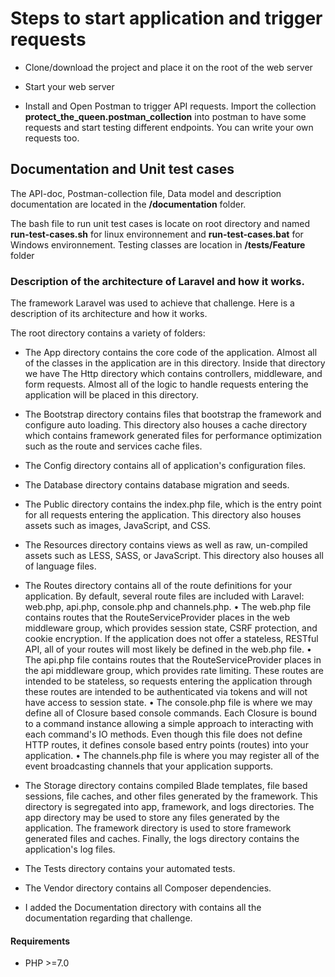 # Steps to start application and trigger requests

- Clone/download the project and place it on the root of the web server

- Start your web server

- Install and Open Postman to trigger API requests. Import the collection **protect_the_queen.postman_collection** into postman to have some requests and start testing different endpoints. You can write your own requests too.


## Documentation and Unit test cases

The API-doc, Postman-collection file, Data model and description documentation are located in the **/documentation** folder.

The bash file to run unit test cases is locate on root directory and named **run-test-cases.sh** for linux environnement and **run-test-cases.bat** for Windows environnement. Testing classes are location in **/tests/Feature** folder

### Description of the architecture of Laravel and how it works.

The framework Laravel was used to achieve that challenge. Here is a description of its architecture and how it works.

The root directory contains a variety of folders:
-	The App directory contains the core code of the application. Almost all of the classes in the application are in this directory. Inside that directory we have The Http directory which contains controllers, middleware, and form requests. Almost all of the logic to handle requests entering the application will be placed in this directory.

-	The Bootstrap directory contains files that bootstrap the framework and configure auto loading. This directory also houses a cache directory which contains framework generated files for performance optimization such as the route and services cache files.

-	The Config directory contains all of application's configuration files.

-	The Database directory contains database migration and seeds.

-	The Public directory contains the index.php file, which is the entry point for all requests entering the application. This directory also houses assets such as images, JavaScript, and CSS.

-	The Resources directory contains views as well as raw, un-compiled assets such as LESS, SASS, or JavaScript. This directory also houses all of language files.

-	The Routes directory contains all of the route definitions for your application. By default, several route files are included with Laravel:  web.php, api.php, console.php and channels.php.
•	The web.php file contains routes that the RouteServiceProvider places in the web middleware group, which provides session state, CSRF protection, and cookie encryption. If the application does not offer a stateless, RESTful API, all of your routes will most likely be defined in the web.php file.
•	The api.php file contains routes that the RouteServiceProvider places in the api middleware group, which provides rate limiting. These routes are intended to be stateless, so requests entering the application through these routes are intended to be authenticated via tokens and will not have access to session state.
•	The console.php file is where we may define all of Closure based console commands. Each Closure is bound to a command instance allowing a simple approach to interacting with each command's IO methods. Even though this file does not define HTTP routes, it defines console based entry points (routes) into your application.
•	The channels.php file is where you may register all of the event broadcasting channels that your application supports.

-	The Storage directory contains compiled Blade templates, file based sessions, file caches, and other files generated by the framework. This directory is segregated into app, framework, and logs directories. The app directory may be used to store any files generated by the application. The framework directory is used to store framework generated files and caches. Finally, the logs directory contains the application's log files.

-	The Tests directory contains your automated tests.

-	The Vendor directory contains all Composer dependencies.

-	I added the Documentation directory with contains all the documentation regarding that challenge.


#### Requirements

- PHP >=7.0
